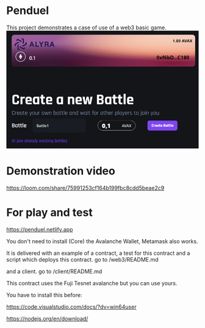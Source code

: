 # Penduel

This project demonstrates a case of use of a web3 basic game. 
![Penduel](/client/public/CreateBattle.png)

# Demonstration video
https://loom.com/share/75991253cf164b199fbc8cdd5beae2c9

# For play and test
https://penduel.netlify.app

You don't need to install (Core) the Avalanche Wallet, Metamask also works.

It is delivered with an example of a contract, a test for this contract and a script which deploys this contract.
go to /web3/README.md

and a client.
go to /client/README.md

This contract uses the Fuji Tesnet avalanche but you can use yours.

You have to install this before:

https://code.visualstudio.com/docs/?dv=win64user

https://nodejs.org/en/download/

